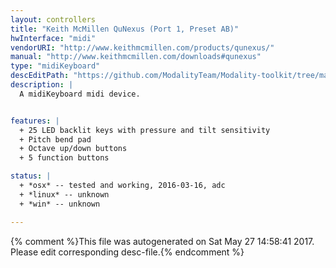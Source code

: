 ```yaml
---
layout: controllers
title: "Keith McMillen QuNexus (Port 1, Preset AB)"
hwInterface: "midi"
vendorURI: "http://www.keithmcmillen.com/products/qunexus/"
manual: "http://www.keithmcmillen.com/downloads#qunexus"
type: "midiKeyboard"
descEditPath: "https://github.com/ModalityTeam/Modality-toolkit/tree/master/Modality/MKtlDescriptions//qunexus/keith-mcmillen-qunexus_port1_AB.desc.scd"
description: |
  A midiKeyboard midi device.


features: |
  + 25 LED backlit keys with pressure and tilt sensitivity
  + Pitch bend pad
  + Octave up/down buttons
  + 5 function buttons

status: |
  + *osx* -- tested and working, 2016-03-16, adc
  + *linux* -- unknown
  + *win* -- unknown

---
```

{% comment %}This file was autogenerated on Sat May 27 14:58:41 2017. Please edit corresponding desc-file.{% endcomment %}